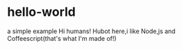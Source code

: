 # hello-world
a simple example
Hi humans!
Hubot here,i like Node,js and Coffeescript(that's what I'm made of!)
